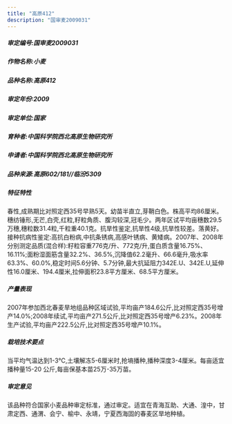 ```yaml
---
title: "高原412"
description: "国审麦2009031"
---
```

##### 审定编号:国审麦2009031

##### 作物名称:小麦

##### 品种名称:高原412

##### 审定年份:2009

##### 审定单位:国家

##### 育种者:中国科学院西北高原生物研究所

##### 申请者:中国科学院西北高原生物研究所

##### 品种来源:高原602/181//临汾5309

##### 特征特性
春性,成熟期比对照定西35号早熟5天。幼苗半直立,芽鞘白色。株高平均86厘米。穗纺锤形,无芒,白壳,红粒,籽粒角质、腹沟较深,冠毛少。两年区试平均亩穗数29.5万穗,穗粒数31.4粒,千粒重40.1克。抗旱性鉴定,抗旱性4级,抗旱性较差。落黄好。接种抗病性鉴定:高抗白粉病,中抗条锈病,高感叶锈病、黄矮病。2007年、2008年分别测定品质(混合样):籽粒容重776克/升、772克/升,蛋白质含量16.75%、16.11%;面粉湿面筋含量32.2%、36.5%,沉降值62.2毫升、66.6毫升,吸水率63.3%、60.0%,稳定时间5.6分钟、5.7分钟,最大抗延阻力342E.U、342E.U,延伸性16.0厘米、194.4厘米,拉伸面积23.8平方厘米、68.5平方厘米。 

##### 产量表现
2007年参加西北春麦旱地组品种区域试验,平均亩产184.6公斤,比对照定西35号增产14.0%;2008年续试,平均亩产271.5公斤,比对照定西35号增产6.23%。2008年生产试验,平均亩产222.5公斤,比对照定西35号增产10.1%。 

##### 栽培技术要点
当平均气温达到1-3℃,土壤解冻5-6厘米时,抢墒播种,播种深度3-4厘米。每亩适宜播种量15-20 公斤,每亩保基本苗25万-35万苗。

##### 审定意见
该品种符合国家小麦品种审定标准，通过审定。适宜在青海互助、大通、湟中，甘肃定西、通渭、会宁、榆中、永靖，宁夏西海固的春麦区旱地种植。
